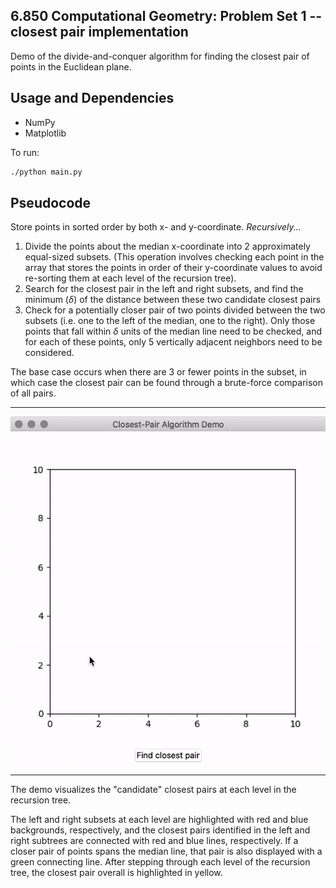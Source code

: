 ## 6.850 Computational Geometry: Problem Set 1 -- closest pair implementation
Demo of the divide-and-conquer algorithm for finding the closest pair of points in the Euclidean plane.

## Usage and Dependencies

- NumPy
- Matplotlib

To run:
```bash
./python main.py
```

## Pseudocode

Store points in sorted order by both x- and y-coordinate. 
*Recursively...*
 1. Divide the points about the median x-coordinate into 2 approximately equal-sized subsets. (This operation involves checking each point in the array that stores the points in order of their y-coordinate values to avoid re-sorting them at each level of the recursion tree).
 2. Search for the closest pair in the left and right subsets, and find the minimum ($\delta$) of the distance between these two candidate closest pairs
 3. Check for a potentially closer pair of two points divided between the two subsets (i.e. one to the left of the median, one to the right). Only those points that fall within $\delta$ units of the median line need to be checked, and for each of these points, only 5 vertically adjacent neighbors need to be considered.

The base case occurs when there are 3 or fewer points in the subset, in which case the closest pair can be found through a brute-force comparison of all pairs.

---

![Demo](https://github.com/nathaneinstein/6.850-closest-pair-demo/blob/master/algdemo.gif)

--- 

The demo visualizes the "candidate" closest pairs at each level in the recursion tree. 

The left and right subsets at each level are highlighted with red and blue backgrounds, respectively, and the closest pairs identified in the left and right subtrees are connected with red and blue lines, respectively. If a closer pair of points spans the median line, that pair is also displayed with a green connecting line. After stepping through each level of the recursion tree, the closest pair overall is highlighted in yellow. 